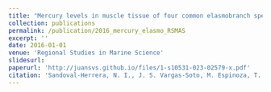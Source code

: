 ```yaml
---
title: "Mercury levels in muscle tissue of four common elasmobranch species from the Pacific coast of Costa Rica, Central America"
collection: publications
permalink: /publication/2016_mercury_elasmo_RSMAS
excerpt: ''
date: 2016-01-01
venue: 'Regional Studies in Marine Science'
slidesurl: 
paperurl: 'http://juansvs.github.io/files/1-s10531-023-02579-x.pdf'
citation: 'Sandoval-Herrera, N. I., J. S. Vargas-Soto, M. Espinoza, T. M. Clarke, A. T. Fisk, and I. S. Wehrtmann. 2016. Mercury levels in muscle tissue of four common elasmobranch species from the Pacific coast of Costa Rica, Central America. Regional Studies in Marine Science 3:254–261'
---
```

